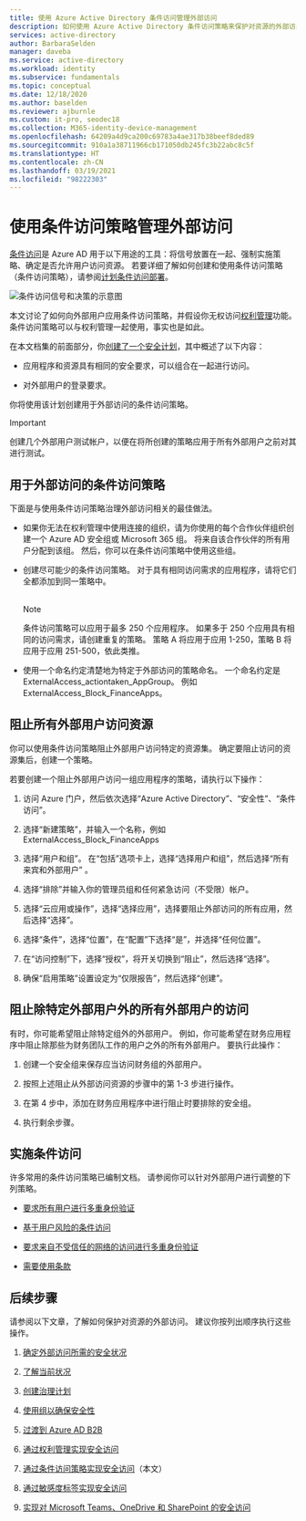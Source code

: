 ```yaml
---
title: 使用 Azure Active Directory 条件访问管理外部访问
description: 如何使用 Azure Active Directory 条件访问策略来保护对资源的外部访问。
services: active-directory
author: BarbaraSelden
manager: daveba
ms.service: active-directory
ms.workload: identity
ms.subservice: fundamentals
ms.topic: conceptual
ms.date: 12/18/2020
ms.author: baselden
ms.reviewer: ajburnle
ms.custom: it-pro, seodec18
ms.collection: M365-identity-device-management
ms.openlocfilehash: 64209a4d9ca200c69783a4ae317b38beef8ded89
ms.sourcegitcommit: 910a1a38711966cb171050db245fc3b22abc8c5f
ms.translationtype: HT
ms.contentlocale: zh-CN
ms.lasthandoff: 03/19/2021
ms.locfileid: "98222303"
---
```

# <a name="manage-external-access-with-conditional-access-policies"></a>使用条件访问策略管理外部访问 

[条件访问](../conditional-access/overview.md)是 Azure AD 用于以下用途的工具：将信号放置在一起、强制实施策略、确定是否允许用户访问资源。 若要详细了解如何创建和使用条件访问策略（条件访问策略），请参阅[计划条件访问部署](../conditional-access/plan-conditional-access.md)。 

![条件访问信号和决策的示意图](media/secure-external-access//7-conditional-access-signals.png)



本文讨论了如何向外部用户应用条件访问策略，并假设你无权访问[权利管理](../governance/entitlement-management-overview.md)功能。 条件访问策略可以与权利管理一起使用，事实也是如此。

在本文档集的前面部分，你[创建了一个安全计划](3-secure-access-plan.md)，其中概述了以下内容：

* 应用程序和资源具有相同的安全要求，可以组合在一起进行访问。

* 对外部用户的登录要求。

你将使用该计划创建用于外部访问的条件访问策略。 

> [!IMPORTANT]
> 创建几个外部用户测试帐户，以便在将所创建的策略应用于所有外部用户之前对其进行测试。

## <a name="conditional-access-policies-for-external-access"></a>用于外部访问的条件访问策略

下面是与使用条件访问策略治理外部访问相关的最佳做法。

* 如果你无法在权利管理中使用连接的组织，请为你使用的每个合作伙伴组织创建一个 Azure AD 安全组或 Microsoft 365 组。 将来自该合作伙伴的所有用户分配到该组。 然后，你可以在条件访问策略中使用这些组。

* 创建尽可能少的条件访问策略。 对于具有相同访问需求的应用程序，请将它们全都添加到同一策略中。  
‎ 
   > [!NOTE]
   > 条件访问策略可以应用于最多 250 个应用程序。 如果多于 250 个应用具有相同的访问需求，请创建重复的策略。 策略 A 将应用于应用 1-250，策略 B 将应用于应用 251-500，依此类推。

* 使用一个命名约定清楚地为特定于外部访问的策略命名。 一个命名约定是 ExternalAccess_actiontaken_AppGroup。 例如 ExternalAccess_Block_FinanceApps。

## <a name="block-all-external-users-from-resources"></a>阻止所有外部用户访问资源

你可以使用条件访问策略阻止外部用户访问特定的资源集。 确定要阻止访问的资源集后，创建一个策略。

若要创建一个阻止外部用户访问一组应用程序的策略，请执行以下操作：

1. 访问 Azure 门户，然后依次选择“Azure Active Directory”、“安全性”、“条件访问”。

2. 选择“新建策略”，并输入一个名称，例如 ExternalAccess_Block_FinanceApps

3. 选择“用户和组”。 在“包括”选项卡上，选择“选择用户和组”，然后选择“所有来宾和外部用户” 。 

4. 选择“排除”并输入你的管理员组和任何紧急访问（不受限）帐户。

5. 选择“云应用或操作”，选择“选择应用”，选择要阻止外部访问的所有应用，然后选择“选择”。

6. 选择“条件”，选择“位置”，在“配置”下选择“是”，并选择“任何位置”。

7. 在“访问控制”下，选择“授权”，将开关切换到“阻止”，然后选择“选择”。

8. 确保“启用策略”设置设定为“仅限报告”，然后选择“创建”。

## <a name="block-external-access-to-all-except-specific-external-users"></a>阻止除特定外部用户外的所有外部用户的访问

有时，你可能希望阻止除特定组外的外部用户。 例如，你可能希望在财务应用程序中阻止除那些为财务团队工作的用户之外的所有外部用户。 要执行此操作：

1. 创建一个安全组来保存应当访问财务组的外部用户。

2. 按照上述阻止从外部访问资源的步骤中的第 1-3 步进行操作。

3. 在第 4 步中，添加在财务应用程序中进行阻止时要排除的安全组。

4. 执行剩余步骤。

## <a name="implement-conditional-access"></a>实施条件访问

许多常用的条件访问策略已编制文档。 请参阅你可以针对外部用户进行调整的下列策略。

* [要求所有用户进行多重身份验证](../conditional-access/howto-conditional-access-policy-all-users-mfa.md)

* [基于用户风险的条件访问](../conditional-access/howto-conditional-access-policy-risk-user.md)

* [要求来自不受信任的网络的访问进行多重身份验证](../conditional-access/untrusted-networks.md) 

* [需要使用条款](../conditional-access/terms-of-use.md)

## <a name="next-steps"></a>后续步骤

请参阅以下文章，了解如何保护对资源的外部访问。 建议你按列出顺序执行这些操作。

1. [确定外部访问所需的安全状况](1-secure-access-posture.md)

2. [了解当前状况](2-secure-access-current-state.md)

3. [创建治理计划](3-secure-access-plan.md)

4. [使用组以确保安全性](4-secure-access-groups.md)

5. [过渡到 Azure AD B2B](5-secure-access-b2b.md)

6. [通过权利管理实现安全访问](6-secure-access-entitlement-managment.md)

7. [通过条件访问策略实现安全访问](7-secure-access-conditional-access.md)（本文）

8. [通过敏感度标签实现安全访问](8-secure-access-sensitivity-labels.md)

9. [实现对 Microsoft Teams、OneDrive 和 SharePoint 的安全访问](9-secure-access-teams-sharepoint.md)
